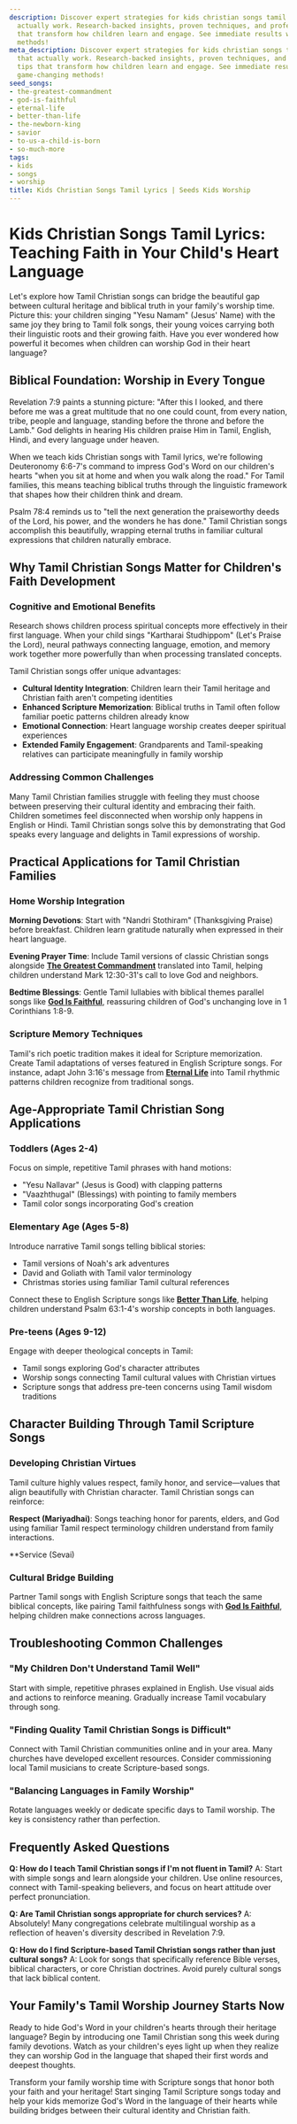 ```yaml
---
description: Discover expert strategies for kids christian songs tamil lyrics that
  actually work. Research-backed insights, proven techniques, and professional tips
  that transform how children learn and engage. See immediate results with these game-changing
  methods!
meta_description: Discover expert strategies for kids christian songs tamil lyrics
  that actually work. Research-backed insights, proven techniques, and professional
  tips that transform how children learn and engage. See immediate results with these
  game-changing methods!
seed_songs:
- the-greatest-commandment
- god-is-faithful
- eternal-life
- better-than-life
- the-newborn-king
- savior
- to-us-a-child-is-born
- so-much-more
tags:
- kids
- songs
- worship
title: Kids Christian Songs Tamil Lyrics | Seeds Kids Worship
---
```

# Kids Christian Songs Tamil Lyrics: Teaching Faith in Your Child's Heart Language

Let's explore how Tamil Christian songs can bridge the beautiful gap between cultural heritage and biblical truth in your family's worship time. Picture this: your children singing "Yesu Namam" (Jesus' Name) with the same joy they bring to Tamil folk songs, their young voices carrying both their linguistic roots and their growing faith. Have you ever wondered how powerful it becomes when children can worship God in their heart language?

## Biblical Foundation: Worship in Every Tongue

Revelation 7:9 paints a stunning picture: "After this I looked, and there before me was a great multitude that no one could count, from every nation, tribe, people and language, standing before the throne and before the Lamb." God delights in hearing His children praise Him in Tamil, English, Hindi, and every language under heaven. 

When we teach kids Christian songs with Tamil lyrics, we're following Deuteronomy 6:6-7's command to impress God's Word on our children's hearts "when you sit at home and when you walk along the road." For Tamil families, this means teaching biblical truths through the linguistic framework that shapes how their children think and dream.

Psalm 78:4 reminds us to "tell the next generation the praiseworthy deeds of the Lord, his power, and the wonders he has done." Tamil Christian songs accomplish this beautifully, wrapping eternal truths in familiar cultural expressions that children naturally embrace.

## Why Tamil Christian Songs Matter for Children's Faith Development

### Cognitive and Emotional Benefits

Research shows children process spiritual concepts more effectively in their first language. When your child sings "Kartharai Studhippom" (Let's Praise the Lord), neural pathways connecting language, emotion, and memory work together more powerfully than when processing translated concepts.

Tamil Christian songs offer unique advantages:
- **Cultural Identity Integration**: Children learn their Tamil heritage and Christian faith aren't competing identities
- **Enhanced Scripture Memorization**: Biblical truths in Tamil often follow familiar poetic patterns children already know
- **Emotional Connection**: Heart language worship creates deeper spiritual experiences
- **Extended Family Engagement**: Grandparents and Tamil-speaking relatives can participate meaningfully in family worship

### Addressing Common Challenges

Many Tamil Christian families struggle with feeling they must choose between preserving their cultural identity and embracing their faith. Children sometimes feel disconnected when worship only happens in English or Hindi. Tamil Christian songs solve this by demonstrating that God speaks every language and delights in Tamil expressions of worship.

## Practical Applications for Tamil Christian Families

### Home Worship Integration

**Morning Devotions**: Start with "Nandri Stothiram" (Thanksgiving Praise) before breakfast. Children learn gratitude naturally when expressed in their heart language.

**Evening Prayer Time**: Include Tamil versions of classic Christian songs alongside **[The Greatest Commandment](https://seedskidsworship.com/product/greatest-commandment-mark-1230-31-2/)** translated into Tamil, helping children understand Mark 12:30-31's call to love God and neighbors.

**Bedtime Blessings**: Gentle Tamil lullabies with biblical themes parallel songs like **[God Is Faithful](https://seedskidsworship.com/product/god-is-faithful-1-corinthians-18-9-2/)**, reassuring children of God's unchanging love in 1 Corinthians 1:8-9.

### Scripture Memory Techniques

Tamil's rich poetic tradition makes it ideal for Scripture memorization. Create Tamil adaptations of verses featured in English Scripture songs. For instance, adapt John 3:16's message from **[Eternal Life](https://seedskidsworship.com/product/eternal-life-john-316-3/)** into Tamil rhythmic patterns children recognize from traditional songs.

## Age-Appropriate Tamil Christian Song Applications

### Toddlers (Ages 2-4)
Focus on simple, repetitive Tamil phrases with hand motions:
- "Yesu Nallavar" (Jesus is Good) with clapping patterns
- "Vaazhthugal" (Blessings) with pointing to family members
- Tamil color songs incorporating God's creation

### Elementary Age (Ages 5-8)
Introduce narrative Tamil songs telling biblical stories:
- Tamil versions of Noah's ark adventures
- David and Goliath with Tamil valor terminology
- Christmas stories using familiar Tamil cultural references

Connect these to English Scripture songs like **[Better Than Life](https://seedskidsworship.com/product/seeds-of-praise-vol-3/)**, helping children understand Psalm 63:1-4's worship concepts in both languages.

### Pre-teens (Ages 9-12)
Engage with deeper theological concepts in Tamil:
- Tamil songs exploring God's character attributes
- Worship songs connecting Tamil cultural values with Christian virtues
- Scripture songs that address pre-teen concerns using Tamil wisdom traditions

## Character Building Through Tamil Scripture Songs

### Developing Christian Virtues

Tamil culture highly values respect, family honor, and service—values that align beautifully with Christian character. Tamil Christian songs can reinforce:

**Respect (Mariyadhai)**: Songs teaching honor for parents, elders, and God using familiar Tamil respect terminology children understand from family interactions.

**Service (Sevai)

### Cultural Bridge Building
Partner Tamil songs with English Scripture songs that teach the same biblical concepts, like pairing Tamil faithfulness songs with **[God Is Faithful](https://seedskidsworship.com/product/god-is-faithful-1-corinthians-18-9-2/)**, helping children make connections across languages.

## Troubleshooting Common Challenges

### "My Children Don't Understand Tamil Well"
Start with simple, repetitive phrases explained in English. Use visual aids and actions to reinforce meaning. Gradually increase Tamil vocabulary through song.

### "Finding Quality Tamil Christian Songs is Difficult"
Connect with Tamil Christian communities online and in your area. Many churches have developed excellent resources. Consider commissioning local Tamil musicians to create Scripture-based songs.

### "Balancing Languages in Family Worship"
Rotate languages weekly or dedicate specific days to Tamil worship. The key is consistency rather than perfection.

## Frequently Asked Questions

**Q: How do I teach Tamil Christian songs if I'm not fluent in Tamil?**
A: Start with simple songs and learn alongside your children. Use online resources, connect with Tamil-speaking believers, and focus on heart attitude over perfect pronunciation.

**Q: Are Tamil Christian songs appropriate for church services?**
A: Absolutely! Many congregations celebrate multilingual worship as a reflection of heaven's diversity described in Revelation 7:9.

**Q: How do I find Scripture-based Tamil Christian songs rather than just cultural songs?**
A: Look for songs that specifically reference Bible verses, biblical characters, or core Christian doctrines. Avoid purely cultural songs that lack biblical content.

## Your Family's Tamil Worship Journey Starts Now

Ready to hide God's Word in your children's hearts through their heritage language? Begin by introducing one Tamil Christian song this week during family devotions. Watch as your children's eyes light up when they realize they can worship God in the language that shaped their first words and deepest thoughts.

Transform your family worship time with Scripture songs that honor both your faith and your heritage! Start singing Tamil Scripture songs today and help your kids memorize God's Word in the language of their hearts while building bridges between their cultural identity and Christian faith.

<script type="application/ld+json">
{
  "@context": "https://schema.org",
  "@type": "Article",
  "headline": "Kids Christian Songs Tamil Lyrics",
  "author": {
    "@type": "Organization",
    "name": "Seeds Kids Worship"
  },
  "publisher": {
    "@type": "Organization",
    "name": "Seeds Kids Worship",
    "logo": {
      "@type": "ImageObject",
      "url": "https://seedskidsworship.com/logo.png"
    }
  },
  "datePublished": "2025-09-04T15:35:24.934251",
  "dateModified": "2025-09-04T15:35:24.934274",
  "description": "Discover expert strategies for kids christian songs tamil lyrics that actually work. Research-backed insights, proven techniques, and professional tips that tra",
  "mainEntityOfPage": {
    "@type": "WebPage",
    "@id": "https://seedskidsworship.com/activities/kids-christian-songs-tamil-lyrics/"
  }
}
</script>

<script type="application/ld+json">
{
  "@context": "https://schema.org",
  "@type": "Product",
  "name": "The Greatest Commandment",
  "description": "A song about loving God and loving your neighbor",
  "url": "https://seedskidsworship.com/product/greatest-commandment-mark-1230-31-2/",
  "brand": {
    "@type": "Brand",
    "name": "Seeds Kids Worship"
  },
  "category": "Children's Christian Music",
  "album": "Seeds of Purpose"
}
</script>

<script type="application/ld+json">
{
  "@context": "https://schema.org",
  "@type": "Product",
  "name": "God Is Faithful",
  "description": "Taken from 1 Corinthians 1:8-9, this song reassures children that God will keep them strong to the end because He is faithful and has called them into fellowship with His Son.",
  "url": "https://seedskidsworship.com/product/god-is-faithful-1-corinthians-18-9-2/",
  "brand": {
    "@type": "Brand",
    "name": "Seeds Kids Worship"
  },
  "category": "Children's Christian Music",
  "album": "The Character of God"
}
</script>

<script type="application/ld+json">
{
  "@context": "https://schema.org",
  "@type": "Product",
  "name": "Eternal Life",
  "description": "Based on John 3:16, this song celebrates the gospel by reminding children that God loved the world so much that He gave His only Son, so that whoever believes in Him will have eternal life.",
  "url": "https://seedski
